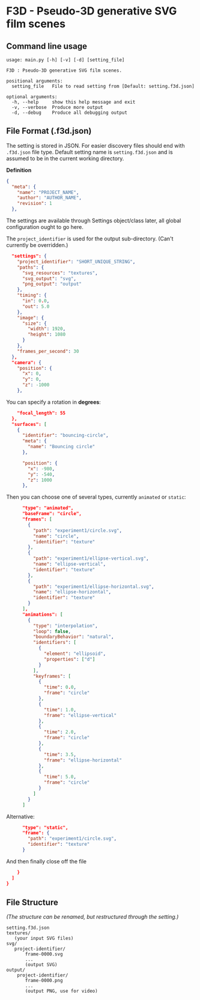 # F3D - Pseudo-3D generative SVG film scenes

## Command line usage
```text
usage: main.py [-h] [-v] [-d] [setting_file]

F3D : Pseudo-3D generative SVG film scenes.

positional arguments:
  setting_file   File to read setting from [Default: setting.f3d.json]

optional arguments:
  -h, --help     show this help message and exit
  -v, --verbose  Produce more output
  -d, --debug    Produce all debugging output
```

## File Format (.f3d.json)
The setting is stored in JSON. 
For easier discovery files should end with `.f3d.json` file type.
Default setting name is `setting.f3d.json` and is assumed to be in the current working directory.

**Definition**
```json
{
  "meta": {
    "name": "PROJECT_NAME",
    "author": "AUTHOR_NAME",
    "revision": 1
  },
```
The settings are available through Settings object/class later, all global configuration ought to go here.

The `project_identifier` is used for the output sub-directory. (Can't currently be overridden.)
```json
  "settings": {
    "project_identifier": "SHORT_UNIQUE_STRING",
    "paths": {
      "svg_resources": "textures",
      "svg_output": "svg",
      "png_output": "output"
    },
    "timing": {
      "in": 0.0,
      "out": 5.0
    },
    "image": {
      "size": {
        "width": 1920,
        "height": 1080
      }
    },
    "frames_per_second": 30
  },
  "camera": {
    "position": {
      "x": 0,
      "y": 0,
      "z": -1000
    },
```
You can specify a rotation in **degrees**:
```json
    "focal_length": 55
  },
  "surfaces": [
    {
      "identifier": "bouncing-circle",
      "meta": {
        "name": "Bouncing circle"
      },

      "position": {
        "x": -980,
        "y": -540,
        "z": 1000
      },      
```

Then you can choose one of several types, currently `animated` or `static`:

```json
      "type": "animated",
      "baseFrame": "circle",
      "frames": [
        {
          "path": "experiment1/circle.svg",
          "name": "circle",
          "identifier": "texture"
        },
        {
          "path": "experiment1/ellipse-vertical.svg",
          "name": "ellipse-vertical",
          "identifier": "texture"
        },
        {
          "path": "experiment1/ellipse-horizontal.svg",
          "name": "ellipse-horizontal",
          "identifier": "texture"
        }
      ],
      "animations": [
        {
          "type": "interpolation",
          "loop": false,
          "boundaryBehavior": "natural",
          "identifiers": [
            {
              "element": "ellipsoid",
              "properties": ["d"]
            }
          ],
          "keyframes": [
            {
              "time": 0.0,
              "frame": "circle"
            },
            {
              "time": 1.0,
              "frame": "ellipse-vertical"
            },
            {
              "time": 2.0,
              "frame": "circle"
            },
            {
              "time": 3.5,
              "frame": "ellipse-horizontal"
            },
            {
              "time": 5.0,
              "frame": "circle"
            }
          ]
        }
      ]
```

Alternative:
```json
      "type": "static",
      "frame": {
        "path": "experiment1/circle.svg",
        "identifier": "texture"
      }     
```
And then finally close off the file
```json
    }
  ]
}
```


## File Structure
*(The structure can be renamed, but restructured through the setting.)*

```plain
setting.f3d.json
textures/
   (your input SVG files)
svg/
   project-identifier/
       frame-0000.svg
       ...
       (output SVG)
output/
    project-identifier/
       frame-0000.png
       ...
       (output PNG, use for video)
```

